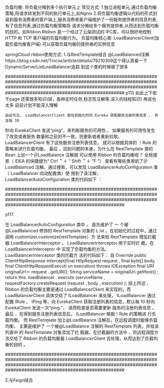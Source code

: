 负载均衡: 将负载分摊到多个执行单元上
	常见方式: 1.独立进程单元,通过负载均衡策略,将请求转发到不同的执行单元上,如Ngnix
			  2.将负载均衡逻辑以代码的形式封装到服务消费者的客户端上,服务消费者客户端维护了一份服务提供者的信息列表,有了信息列表,通过负载均衡策略将
			  请求分摊给多个服务提供者,从而达到负载均衡的目的。如Ribbon
			Ribbon 是一个经过了云端测试的 IPC库，司以很好地控制 HTTP 和 TCP 客户端的负载均衡行为。
负载均衡核心类: LoadBalancerClient(加载负载均衡客户端) 可以获取负载均衡的提供者的实例信息

springCloud ribbon使用方式:
1.与RestTemplate结合
	@LoadBalanced注解https://blog.csdn.net/Tincox/article/details/79210309这个得认真看一下
	DynamicServerListLoadBalancer追踪 到这个类的时候做了很多
	
####################################################################################################################################################################################################################
	p115 如此上下若干page 还需很多知识(锁，各种定时任务,标志性注解等,深入的线程知识) 再说也太多 目前计划不能深入理解
	
	由此可见， LoadBalancerClient 是在初始化时向 Eureka 获取服务注册列表信息 ， 井且每 10
秒向 EurekaClient 发送“ping”，来判断服务的可用性 。 如果服务的可用性发生了改变或者服务
数量和之前的不一致，则更新或者重新拉取。 LoadBalancerClient 有了这些服务注册列表信息，
就可以根据具体的 ！Rule 的策略来进行负载均衡。
最后 ，回到问题的本身，为什么在 RestTemplate 类的 Bean 上加一个＠LoadBalance 注解就
可以使用 Ribbon 的负载均衡呢？
	全局搜索（ IDEA 的快捷键为“ Ctrl ＂＋ “ Shift ＂＋ “F ”〉 查看有哪些类用到了＠LoadBalanced
注解。通过搜索，可以发现 LoadBalancerAutoConfiguration 类（ LoadBalancer 向动配置类〉使
用到了该注解， LoadBalancerAutoConfiguration 类的代码如下 ：

####################################################################################################################################################################################################################

p117

在 LoadBalancerAutoConfiguration 类中 ， 首先维护了 一 个被@LoadBalanced 修饰的
RestTemplate 对象的 L ist 。在初始化的过程中，通过调用 customizer.customize(restTemplate）方
法来给 RestTemplate 增加拦截器 LoadBalancerlnterceptor 。 LoadBalancerinterceptor 用于实时拦
截，在 LoadBalancerlnterceptor 中 实现了负载均衡的方法。 LoadBalancerlnterceptor 类的拦截方
法的代码如下：
自 Override
public ClientHttpResponse intercept(final HttpRequest request , final byte[] body,
	final ClientHttpRequestExecuti on execution) throws IOException
	final URI originalUrl＝ request . getURI();
	String serviceName = originalUri getHost() ;
	return this. loadBalancer . execute (servceName , requestFactory.createRequest (request ,
	body , execution) );
综上所述 ， Ribbon 的负载均衡主要是通过 LoadBalancerClient 来实现的，而 LoadBalancerClient 具体交给了 ILoadBalancer 来处理， ILoadBalancer 通过配置 IRule 、 IPing 等，向 EurekaClient
获取注册列表的信息，默认每 10 秒向 EurekaClient 发送一次“ping ”， 进而检查是否需要更新
服务的注册列表信息 。最后 ，在得到服务注册列表信息后， ILoadBalancer 根据！Rule 的策略进
行负载均衡。
而 RestTemplate 加上@LoadBalance 注解后，在远程调度时能够负载均衡， 主要是维护了
一个被@LoadBalance 注解的 RestTemplate 列表，并给该列表中 的 RestTemplate 对象添加了拦
截器。在拦截器的方法中 ，将远程调度方法交给了 Ribbon 的负载均衡器 LoadBalancerClient
去处理，从而达到了负载均衡的目的 。

####################################################################################################################################################################################################################

2.与Feign结合
